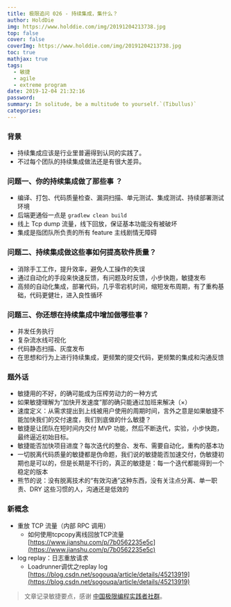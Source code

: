 ```yaml
---
title: 极限追问 026 - 持续集成，集什么？
author: HoldDie
img: https://www.holddie.com/img/20191204213738.jpg
top: false
cover: false
coverImg: https://www.holddie.com/img/20191204213738.jpg
toc: true
mathjax: true
tags:
  - 敏捷
  - agile
  - extreme program
date: 2019-12-04 21:32:16
password:
summary: In solitude, be a multitude to yourself.`(Tibullus)` 
categories: 
---
```




### 背景

- 持续集成应该是行业里普遍得到认同的实践了。
- 不过每个团队的持续集成做法还是有很大差异。

### 问题一、你的持续集成做了那些事 ？

- 编译、打包、代码质量检查、漏洞扫描、单元测试、集成测试、持续部署测试环境
- 后端更通俗一点是 `gradlew clean build`
- 线上 Tcp dump 流量，线下回放，保证基本功能没有被破坏
- 集成是指团队所负责的所有 feature 主线剧情无障碍

### 问题二、持续集成做这些事如何提高软件质量？

- 消除手工工作，提升效率，避免人工操作的失误
- 通过自动化的手段来快速反馈，有问题及时反馈，小步快跑，敏捷发布
- 高频的自动化集成，部署代码，几乎零宕机时间，缩短发布周期，有了重构基础，代码更健壮，进入良性循环

### 问题三、你还想在持续集成中增加做哪些事？

- 并发任务执行
- 复杂流水线可视化
- 代码静态扫描、灰度发布
- 在思想和行为上进行持续集成，更频繁的提交代码，更频繁的集成和沟通反馈

### 题外话

- 敏捷用的不好，的确可能成为压榨劳动力的一种方式
- 如果敏捷理解为“加快开发速度”那的确只能通过加班来解决（×）
- 速度定义：从需求提出到上线被用户使用的周期时间，言外之意是如果敏捷不能加快我们的交付速度，我们到底做的什么敏捷？
- 敏捷是让团队在短时间内交付 MVP 功能，然后不断迭代，实验，小步快跑，最终逼近初始目标。
- 敏捷能否加快项目进度？每次迭代的整合、发布、需要自动化，重构的基本功
- 一切脱离代码质量的敏捷都是伪命题，我们说的敏捷能否加速交付，伪敏捷初期也是可以的，但是长期是不行的，真正的敏捷是：每一个迭代都能得到一个稳定的版本
- 熊节的说：没有脱离技术的“有效沟通”这种东西，没有关注点分离、单一职责、DRY 这些习惯的人，沟通还是低效的

### 新概念

- 重放 TCP 流量（内部 RPC 调用）
  - 如何使用tcpcopy离线回放TCP流量 [https://www.jianshu.com/p/7b0562235e5c](https://www.jianshu.com/p/7b0562235e5c)
- log replay：日志重放请求
  - Loadrunner调优之replay log [https://blog.csdn.net/sogouqa/article/details/45213919](https://blog.csdn.net/sogouqa/article/details/45213919)



> 文章记录敏捷要点，感谢  [中国极限编程实践者社群](http://extremeprogramming.cn/content/about-us.html)。


